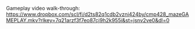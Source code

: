 Gameplay video walk-through: https://www.dropbox.com/scl/fi/d2ts82q1cdb2vzni424by/cmp428_mazeGAMEPLAY.mkv?rlkey=7q21arzf3f7eo87cj9h2k955i&st=jsnv2ve0&dl=0
